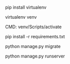 pip install virtualenv

virtualenv venv

CMD:
venv/Scripts/activate

pip install -r requirements.txt

python manage.py migrate

python manage.py runserver